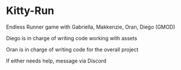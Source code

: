 # Kitty-Run
Endless Runner game with Gabriella, Makkenzie, Oran, Diego (GMOD)

Diego is in charge of writing code working with assets

Oran is in charge of writing code for the overall project

If either needs help, message via Discord
